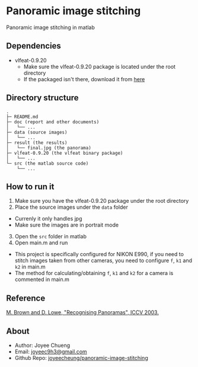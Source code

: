 # Panoramic image stitching

Panoramic image stitching in matlab

## Dependencies

* vlfeat-0.9.20
  * Make sure the vlfeat-0.9.20 package is located under the root directory
  * If the packaged isn't there, download it from [here](http://www.vlfeat.org/download/vlfeat-0.9.20-bin.tar.gz)

## Directory structure

```
.
├─ README.md
├─ doc (report and other documents)
│   └── ...
├─ data (source images)
│   └── ...
├─ result (the results)
│   └── final.jpg (the panorama)
├─ vlfeat-0.9.20 (the vlfeat binary package)
│   └── ... 
└─ src (the matlab source code)
    └── ...
```

## How to run it

1. Make sure you have the vlfeat-0.9.20 package under the root directory
2. Place the source images under the `data` folder
  * Currenly it only handles jpg
  * Make sure the images are in portrait mode
3. Open the `src` folder in matlab
4. Open main.m and run
  * This project is specifically configured for NIKON E990, if you need to stitch images taken from other cameras, you need to configure `f`, `k1` and `k2` in main.m
  * The method for calculating/obtaining `f`, `k1` and `k2` for a camera is commented in main.m

## Reference
[M. Brown and D. Lowe, "Recognising Panoramas", ICCV 2003.](https://www.cs.bath.ac.uk/brown/papers/iccv2003.pdf)

## About
* Author: Joyee Chueng
* Email: [joyeec9h3@gmail.com](mailto:joyeec9h3@gmail.com)
* Github Repo: [joyeecheung/panoramic-image-stitching](https://github.com/joyeecheung/panoramic-image-stitching)